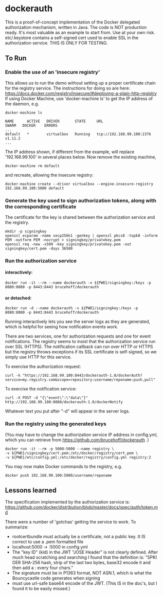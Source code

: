 # dockerauth
This is a proof-of-concept implementation of the Docker delegated authorization mechanism, written in Java.  The code is NOT production ready.  It's most valuable as an example to start from.   Use at your own risk.  etc/.keystore contains a self-signed cert used to enable SSL in the authorization service.  THIS IS ONLY FOR TESTING.


## To Run
### Enable the use of an 'insecure registry'
This allows us to run the demo without setting up a proper certificate chain for the registry service.  The instructions for doing so are here:
https://docs.docker.com/registry/insecure/#deploying-a-plain-http-registry
If using Docker Machine, use 'docker-machine ls' to get the IP address of the daemon, e.g.
```
docker-machine ls

NAME      ACTIVE   DRIVER       STATE     URL                         SWARM   DOCKER    ERRORS
...
default   *        virtualbox   Running   tcp://192.168.99.100:2376           v1.11.2 
...
```
The IP address shown, if different from the example, will replace '192.168.99.100' in several places below.  Now remove the existing machine,
```
docker-machine rm default
```
and recreate, allowing the insecure registry:
```
docker-machine create --driver virtualbox --engine-insecure-registry 192.168.99.100:5000 default
```

### Generate the key used to sign authorization tokens, along with the corresponding certificate
The certificate for the key is shared between the authorization service and the registry.
```
mkdir -p signingkey
openssl ecparam -name secp256k1 -genkey | openssl pkcs8 -topk8 -inform PEM -outform PEM -nocrypt > signingkey/privatekey.pem
openssl req -new -x509 -key signingkey/privatekey.pem -out signingkey/cert.pem -days 36500
```
### Run the authorization service
#### interactively:
```
docker run -it --rm --name dockerauth -v ${PWD}/signingkey:/keys -p 8080:8080 -p 8443:8443 brucehoff/dockerauth

```
#### or detached:
```
docker run -d --name dockerauth -v ${PWD}/signingkey:/keys -p 8080:8080 -p 8443:8443 brucehoff/dockerauth
```
Running interactively lets you see the server logs as they are generated, which is helpful for seeing how notification events work.

There are two services, one for authorization requests and one for event notifications.   The registry seems to insist that the authorization service run over SSL (HTTPS).  The notification callback can run over HTTP or HTTPS but the registry throws exceptions if its SSL certificate is self-signed, so we simply use HTTP for this service.

To exercise the authorization request:
```
curl -k "https://192.168.99.100:8443/dockerauth-1.0/dockerAuth?service=my.registry.com&scope=repository:username/reponame:push,pull"
```
To exercise the notification service:
```
curl -X POST -d "{\"event\":\"data\"}" http://192.168.99.100:8080/dockerauth-1.0/dockerNotify
```
Whatever text you put after "-d" will appear in the server logs.

### Run the registry using the generated keys
(You may have to change the authorization service IP address in config.yml, which you can retrieve from  https://github.com/brucehoff/dockerauth .)
```
docker run -it --rm -p 5000:5000 --name registry \
-v ${PWD}/signingkey/cert.pem:/etc/docker/registry/cert.pem \
-v ${PWD}/etc/config.yml:/etc/docker/registry/config.yml registry:2 
```

You may now make Docker commands to the registry, e.g.
```
docker push 192.168.99.100:5000/username/reponame
```


## Lessons learned
The specification implemented by the authorization service is:
https://github.com/docker/distribution/blob/master/docs/spec/auth/token.md

There were a number of 'gotchas' getting the service to work.  To summarize:
- rootcertbundle must actually be a certificate, not a public key.  It IS correct to use a .pem formatted file
- localhost:5000 -> :5000 in config.yml
- The "key ID" (kid) in the JWT "JOSE Header" is not clearly defined.  After much head scratching and searching I found that the definition is: "SPKI DER SHA-256 hash, strip of the last two bytes, base32 encode it and then add a : every four chars."
- The signature must be in P1363 format, NOT ASN.1, which is what the Bouncycastle code generates when signing
- must use url-safe base64 encode of the JWT.  (This IS in the doc's, but I found it to be easily missed.)

